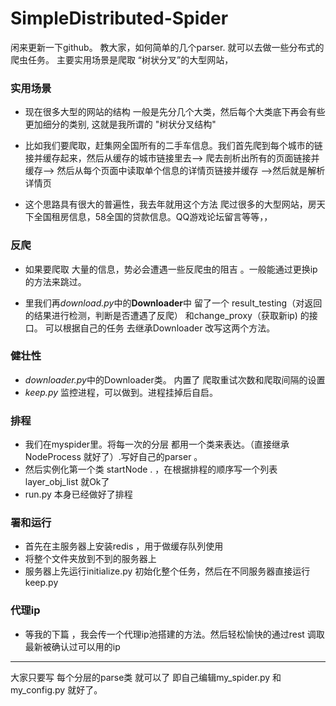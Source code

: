 # SimpleDistributed-Spider
闲来更新一下github。
教大家，如何简单的几个parser. 就可以去做一些分布式的爬虫任务。 主要实用场景是爬取 “树状分叉”的大型网站，

### 实用场景 
- 现在很多大型的网站的结构 一般是先分几个大类，然后每个大类底下再会有些更加细分的类别, 这就是我所谓的 "树状分叉结构"

- 比如我们要爬取，赶集网全国所有的二手车信息。我们首先爬到每个城市的链接并缓存起来，然后从缓存的城市链接里去——> 爬去剖析出所有的页面链接并缓存——>
   然后从每个页面中读取单个信息的详情页链接并缓存  ——>然后就是解析详情页
 
-  这个思路具有很大的普遍性，我去年就用这个方法 爬过很多的大型网站，房天下全国租房信息，58全国的贷款信息。QQ游戏论坛留言等等，，


### 反爬
- 如果要爬取 大量的信息，势必会遭遇一些反爬虫的阻吉 。一般能通过更换ip的方法来跳过。

- 里我们再*download.py*中的**Downloader**中 留了一个 result_testing（对返回的结果进行检测，判断是否遭遇了反爬） 和change_proxy（获取新ip) 的接口。
可以根据自己的任务 去继承Downloader 改写这两个方法。

### 健壮性
- *downloader.py*中的Downloader类。 内置了 爬取重试次数和爬取间隔的设置
- *keep.py* 监控进程，可以做到。进程挂掉后自启。
### 排程
- 我们在myspider里。将每一次的分层 都用一个类来表达。（直接继承 NodeProcess 就好了）.写好自己的parser 。
- 然后实例化第一个类 startNode . ，在根据排程的顺序写一个列表layer_obj_list 就Ok了
- run.py 本身已经做好了排程
### 署和运行
- 首先在主服务器上安装redis ，用于做缓存队列使用
- 将整个文件夹放到不到的服务器上
- 服务器上先运行initialize.py 初始化整个任务，然后在不同服务器直接运行keep.py

### 代理ip
- 等我的下篇 ，我会传一个代理ip池搭建的方法。然后轻松愉快的通过rest 调取最新被确认过可以用的ip
--- 
 大家只要写 每个分层的parse类 就可以了 即自己编辑my_spider.py 和my_config.py 就好了。 
